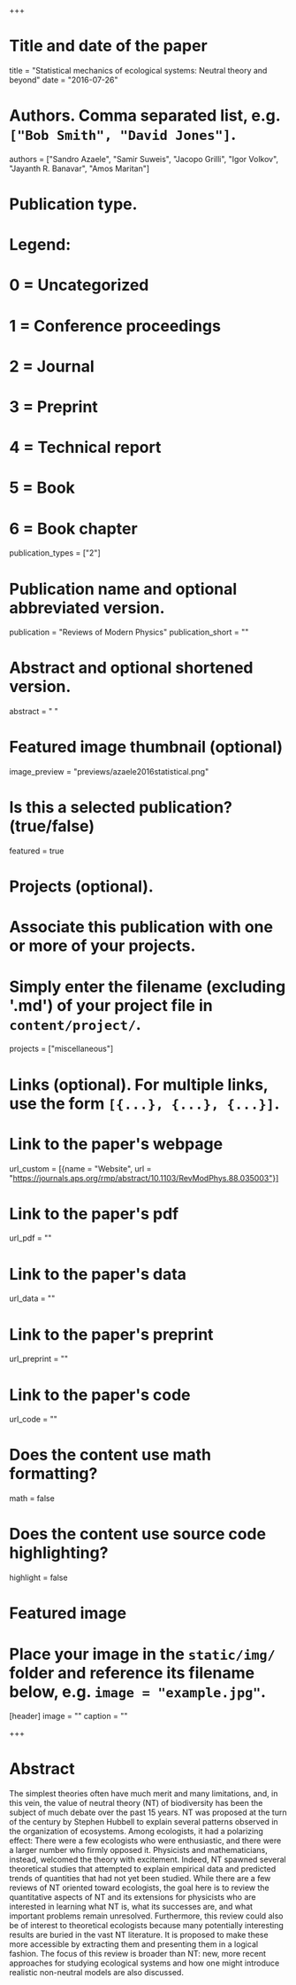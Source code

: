 +++
# Title and date of the paper
title = "Statistical mechanics of ecological systems: Neutral theory and beyond"
date = "2016-07-26"

# Authors. Comma separated list, e.g. `["Bob Smith", "David Jones"]`.
authors = ["Sandro Azaele", "Samir Suweis", "Jacopo Grilli", "Igor Volkov", "Jayanth R. Banavar", "Amos Maritan"]

# Publication type.
# Legend:
# 0 = Uncategorized
# 1 = Conference proceedings
# 2 = Journal
# 3 = Preprint
# 4 = Technical report
# 5 = Book
# 6 = Book chapter
publication_types = ["2"]

# Publication name and optional abbreviated version.
publication = "Reviews of Modern Physics"
publication_short = ""

# Abstract and optional shortened version.
abstract = " "
# Featured image thumbnail (optional)
image_preview = "previews/azaele2016statistical.png"

# Is this a selected publication? (true/false)
featured = true

# Projects (optional).
#   Associate this publication with one or more of your projects.
#   Simply enter the filename (excluding '.md') of your project file in `content/project/`.
projects = ["miscellaneous"]

# Links (optional). For multiple links, use the form `[{...}, {...}, {...}]`.
# Link to the paper's webpage
url_custom = [{name = "Website", url = "https://journals.aps.org/rmp/abstract/10.1103/RevModPhys.88.035003"}]
# Link to the paper's pdf
url_pdf = ""
# Link to the paper's data
url_data = ""
# Link to the paper's preprint
url_preprint = ""
# Link to the paper's code
url_code = ""


# Does the content use math formatting?
math = false

# Does the content use source code highlighting?
highlight = false

# Featured image
# Place your image in the `static/img/` folder and reference its filename below, e.g. `image = "example.jpg"`.
[header]
image = ""
caption = ""

+++

# Abstract
The simplest theories often have much merit and many limitations, and, in this vein, the value of neutral theory (NT) of biodiversity has been the subject of much debate over the past 15 years. NT was proposed at the turn of the century by Stephen Hubbell to explain several patterns observed in the organization of ecosystems. Among ecologists, it had a polarizing effect: There were a few ecologists who were enthusiastic, and there were a larger number who firmly opposed it. Physicists and mathematicians, instead, welcomed the theory with excitement. Indeed, NT spawned several theoretical studies that attempted to explain empirical data and predicted trends of quantities that had not yet been studied. While there are a few reviews of NT oriented toward ecologists, the goal here is to review the quantitative aspects of NT and its extensions for physicists who are interested in learning what NT is, what its successes are, and what important problems remain unresolved. Furthermore, this review could also be of interest to theoretical ecologists because many potentially interesting results are buried in the vast NT literature. It is proposed to make these more accessible by extracting them and presenting them in a logical fashion. The focus of this review is broader than NT: new, more recent approaches for studying ecological systems and how one might introduce realistic non-neutral models are also discussed.
